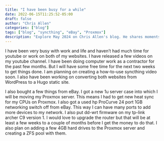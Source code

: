 ```yaml
---
title: "I have been busy for a while"
date: 2022-06-15T11:25:52-05:00
draft: false
author: "Chris Allen"
categories: ["blog"]
tags: ["blog", "syncthing", "eBay", "Proxmox"]
description: "Explore May 2024 on Chris Allen's blog. He shares moments from Mother's Day, a special anniversary, a new exercise routine, and his insights into Zabbix monitoring. Celebrate his nephew's graduation and join him in reflections on family, growth, and tech."
---
```


I have been very busy with work and life and haven’t had much time for youtube or work on both of my websites. I have released a few videos on my youtube channel. I have been doing computer work as a contractor for the past few months. But I will have some free time for the next two weeks to get things done. I am planning on creating a how-to-use syncthing video soon. I also have been working on converting both websites from WordPress to a Hugo static site.

I also bought a few things from eBay. I got a new 1u server case into which I will be moving my Proxmox server. This means I had to get new heat sync for my CPUs on Proxmox. I also got a used hp ProCurve 24 port 1GB networking switch off from eBay. This way I can have many ports to add more devices to my network. I also put dd-wrt firmware on my tp-link archer C9 version 1. I would love to upgrade the router but that will be at least a few weeks to a couple of months before I get the money to do that. I also plan on adding a few 4GB hard drives to the Proxmox server and creating a ZFS pool with them.
